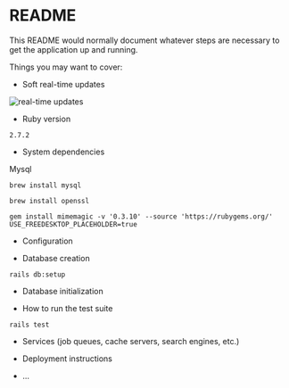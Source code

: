 # README

This README would normally document whatever steps are necessary to get the
application up and running.

Things you may want to cover:

- Soft real-time updates

![real-time updates](https://github.com/kirylpl/hotwireblog/blob/main/example.gif)

- Ruby version

`2.7.2`

- System dependencies

Mysql

`brew install mysql`

`brew install openssl`

`gem install mimemagic -v '0.3.10' --source 'https://rubygems.org/' USE_FREEDESKTOP_PLACEHOLDER=true`

- Configuration

- Database creation

`rails db:setup`

- Database initialization

- How to run the test suite

`rails test`

- Services (job queues, cache servers, search engines, etc.)

- Deployment instructions

- ...
